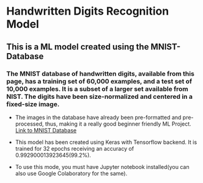 # Handwritten Digits Recognition Model
## This is a ML model created using the MNIST-Database
### The MNIST database of handwritten digits, available from this page, has a training set of 60,000 examples, and a test set of 10,000 examples. It is a subset of a larger set available from NIST. The digits have been size-normalized and centered in a fixed-size image.
* The images in the database have already been pre-formatted and pre-processed, thus, making it a really good beginner friendly ML Project.
[Link to MNIST Database](https://www.yann.lecun.com/exdb/mnist/)
* This model has been created using Keras with Tensorflow backend. It is trained for 32 epochs receiving an accuracy of 0.992900013923645(99.2%).

* To use this mode, you must have Jupyter notebook installed(you can also use Google Colaboratory for the same). 
